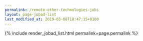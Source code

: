 ```yaml
---
permalink: /remote-other-technologies-jobs
layout: page-jobad-list
last_modified_at: 2019-03-08T18:47:15+0100
---
```

{% include render_jobad_list.html permalink=page.permalink %}
